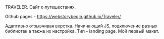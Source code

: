 TRAVELER. Сайт о путешествиях.

Github pages - https://webstorybegin.github.io/Traveler/

Адаптивно отзывчивая верстка. Начинающий JS, подключение разных библиотек а также их настройка.
Тип - landing page.
Мой первый макет.
